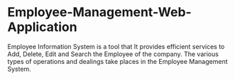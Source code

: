 # Employee-Management-Web-Application
 Employee Information System is a tool that It provides efficient services to Add, Delete, Edit and Search the Employee of the company. The various types of operations and dealings take places in the Employee Management System. 
